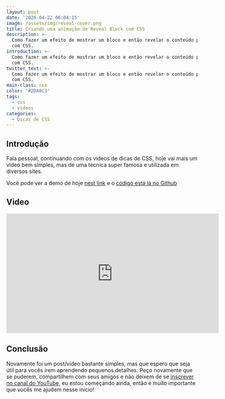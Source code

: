 ```yaml
---
layout: post
date: '2020-04-22 06:04:15'
image: /assets/img/reveal-cover.png
title: Criando uma animação de Reveal Block com CSS
description: >-
  Como fazer um efeito de mostrar um bloco e então revelar o conteúdo por trás
  com CSS.
introduction: >-
  Como fazer um efeito de mostrar um bloco e então revelar o conteúdo por trás
  com CSS.
twitter_text: >-
  Como fazer um efeito de mostrar um bloco e então revelar o conteúdo por trás
  com CSS.
main-class: css
color: '#2DA0C3'
tags:
  - css
  - videos
categories:
  - Dicas de CSS
---
```

## Introdução

Fala pessoal, continuando com os vídeos de dicas de CSS, hoje vai mais um vídeo bem simples, mas de uma técnica super famosa e utilizada em diversos sites.

Você pode ver a demo de hoje [nest link](https://labs.willianjusten.com.br/reveal-effect/) e o [código está lá no Github](https://github.com/willianjusten/labs/blob/gh-pages/reveal-effect/index.html)

## Video

<iframe width="560" height="315" src="https://www.youtube.com/embed/roy7z45lCes" frameborder="0" allow="accelerometer; autoplay; encrypted-media; gyroscope; picture-in-picture" allowfullscreen></iframe>

## Conclusão

Novamente foi um post/vídeo bastante simples, mas que espero que seja útil para vocês irem aprendendo pequenos detalhes. Peço novamente que se puderem, compartilhem com seus amigos e não deixem de se [inscrever no canal do YouTube](https://www.youtube.com/WillianJustenCursos), eu estou começando ainda, então é muito importante que vocês me ajudem nesse início!
